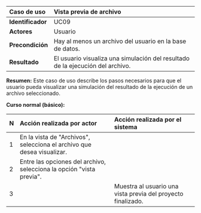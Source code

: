 | **Caso de uso**      | **Vista previa de archivo** |
| :---        | :---        |
| **Identificador**      | UC09 |
| **Actores**      | Usuario |
| **Precondición**   | Hay al menos un archivo del usuario en la base de datos. |
| **Resultado**   | El usuario visualiza una simulación del resultado de la ejecución del archivo. |

**Resumen:**
Este caso de uso describe los pasos necesarios para que el usuario pueda visualizar una simulación del resultado de la ejecución de un archivo seleccionado.

**Curso normal (básico):**

| **N**      | **Acción realizada por actor** | **Acción realizada por el sistema** |
| :---        | :---        | :---        |
| 1      | En la vista de "Archivos", selecciona el archivo que desea visualizar. |  |
| 2      | Entre las opciones del archivo, selecciona la opción "vista previa". |  |
| 3      |  | Muestra al usuario una vista previa del proyecto finalizado. |
